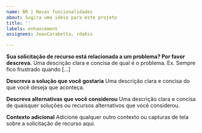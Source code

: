 ```yaml
---
name: BR | Novas funcionalidades
about: Sugira uma ideia para este projeto
title: ''
labels: enhancement
assignees: JoaoCarabetta, rdahis

---
```


**Sua solicitação de recurso está relacionada a um problema? Por favor descreva.**
Uma descrição clara e concisa de qual é o problema. Ex. Sempre fico frustrado quando [...]

**Descreva a solução que você gostaria**
Uma descrição clara e concisa do que você deseja que aconteça.

**Descreva alternativas que você considerou**
Uma descrição clara e concisa de quaisquer soluções ou recursos alternativos que você considerou.

**Contexto adicional**
Adicione qualquer outro contexto ou capturas de tela sobre a solicitação de recurso aqui.
